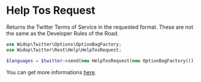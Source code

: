 # Help Tos Request

Returns the Twitter Terms of Service in the requested format.
These are not the same as the Developer Rules of the Road.

``` php
use Widop\Twitter\Options\OptionBagFactory;
use Widop\Twitter\Rest\Help\HelpTosRequest;

$languages = $twitter->send(new HelpTosRequest(new OptionBagFactory()));
```

You can get more informations [here](https://dev.twitter.com/docs/api/1.1/get/help/tos).
